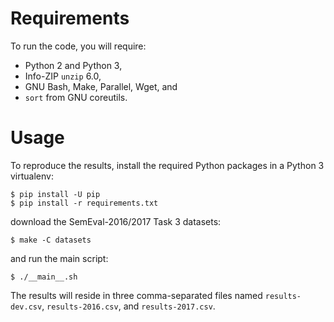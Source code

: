 # Requirements

To run the code, you will require:

- Python 2 and Python 3,
- Info-ZIP `unzip` 6.0,
- GNU Bash, Make, Parallel, Wget, and
- `sort` from GNU coreutils.

# Usage

To reproduce the results, install the required Python packages in a Python 3
virtualenv:

    $ pip install -U pip
    $ pip install -r requirements.txt

download the SemEval-2016/2017 Task 3 datasets:

    $ make -C datasets

and run the main script:

    $ ./__main__.sh

The results will reside in three comma-separated files named
`results-dev.csv`, `results-2016.csv`, and `results-2017.csv`.
